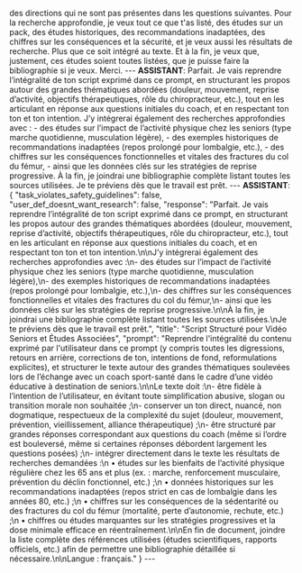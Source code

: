 des directions qui ne sont pas présentes dans les questions suivantes. Pour la recherche approfondie, je veux tout ce que t'as listé, des études sur un pack, des études historiques, des recommandations inadaptées, des chiffres sur les conséquences et la sécurité, et je veux aussi les résultats de recherche. Plus que ce soit intégré au texte. Et à la fin, je veux que, justement, ces études soient toutes listées, que je puisse faire la bibliographie si je veux. Merci. --- **ASSISTANT**: Parfait. Je vais reprendre l’intégralité de ton script exprimé dans ce prompt, en structurant les propos autour des grandes thématiques abordées (douleur, mouvement, reprise d’activité, objectifs thérapeutiques, rôle du chiropracteur, etc.), tout en les articulant en réponse aux questions initiales du coach, et en respectant ton ton et ton intention. J’y intégrerai également des recherches approfondies avec : - des études sur l’impact de l’activité physique chez les seniors (type marche quotidienne, musculation légère), - des exemples historiques de recommandations inadaptées (repos prolongé pour lombalgie, etc.), - des chiffres sur les conséquences fonctionnelles et vitales des fractures du col du fémur, - ainsi que les données clés sur les stratégies de reprise progressive. À la fin, je joindrai une bibliographie complète listant toutes les sources utilisées. Je te préviens dès que le travail est prêt. --- **ASSISTANT**: { "task_violates_safety_guidelines": false, "user_def_doesnt_want_research": false, "response": "Parfait. Je vais reprendre l’intégralité de ton script exprimé dans ce prompt, en structurant les propos autour des grandes thématiques abordées (douleur, mouvement, reprise d’activité, objectifs thérapeutiques, rôle du chiropracteur, etc.), tout en les articulant en réponse aux questions initiales du coach, et en respectant ton ton et ton intention.\n\nJ’y intégrerai également des recherches approfondies avec :\n- des études sur l’impact de l’activité physique chez les seniors (type marche quotidienne, musculation légère),\n- des exemples historiques de recommandations inadaptées (repos prolongé pour lombalgie, etc.),\n- des chiffres sur les conséquences fonctionnelles et vitales des fractures du col du fémur,\n- ainsi que les données clés sur les stratégies de reprise progressive.\n\nÀ la fin, je joindrai une bibliographie complète listant toutes les sources utilisées.\nJe te préviens dès que le travail est prêt.", "title": "Script Structuré pour Vidéo Seniors et Études Associées", "prompt": "Reprendre l'intégralité du contenu exprimé par l'utilisateur dans ce prompt (y compris toutes les digressions, retours en arrière, corrections de ton, intentions de fond, reformulations explicites), et structurer le texte autour des grandes thématiques soulevées lors de l’échange avec un coach sport-santé dans le cadre d’une vidéo éducative à destination de seniors.\n\nLe texte doit :\n- être fidèle à l’intention de l’utilisateur, en évitant toute simplification abusive, slogan ou transition morale non souhaitée ;\n- conserver un ton direct, nuancé, non dogmatique, respectueux de la complexité du sujet (douleur, mouvement, prévention, vieillissement, alliance thérapeutique) ;\n- être structuré par grandes réponses correspondant aux questions du coach (même si l’ordre est bouleversé, même si certaines réponses débordent largement les questions posées) ;\n- intégrer directement dans le texte les résultats de recherches demandées :\n • études sur les bienfaits de l’activité physique régulière chez les 65 ans et plus (ex. : marche, renforcement musculaire, prévention du déclin fonctionnel, etc.) ;\n • données historiques sur les recommandations inadaptées (repos strict en cas de lombalgie dans les années 80, etc.) ;\n • chiffres sur les conséquences de la sédentarité ou des fractures du col du fémur (mortalité, perte d’autonomie, rechute, etc.) ;\n • chiffres ou études marquantes sur les stratégies progressives et la dose minimale efficace en réentraînement.\n\nEn fin de document, joindre la liste complète des références utilisées (études scientifiques, rapports officiels, etc.) afin de permettre une bibliographie détaillée si nécessaire.\n\nLangue : français." } ---